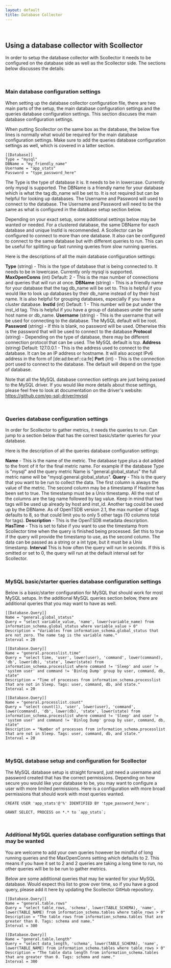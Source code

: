 ```yaml
---
layout: default
title: Database Collector
---
```

  &nbsp;

## Using a database collector with Scollector

In order to setup the database collector with Scollector it needs to be configured on the database side as well as the Scollector side. The sections below discusses the details.

  &nbsp;


### Main database configuration settings 

When setting up the database collector configuration file, there are two main parts of the setup, the main database configuration settings and the queries database configuration settings. This section discuses the main database configuration settings.

When putting Scollector on the same box as the database, the below five lines is normally what would be required for the main database configuration settings. Make sure to add the queries database configuration settings as well, which is covered in a latter section.

```
[[Database]]
Type = "mysql"
DBName = "my_friendly_name"
Username = "app_stats"
Password = "type_password_here"
```

The Type is the type of database it is. It needs to be in lowercase. Currently only mysql is supported. 
The DBName is a friendly name for your database which is what the tag db_name will be set to. It is not required but can be helpful for looking up databases.
The Username and Password will used to connect to the database. The Username and Password will need to be the same as what is configured in the database setup section below.

Depending on your exact setup, some additional settings below may be wanted or needed. For a clustered database, the same DBName for each database and unique InstId is recommended. A Scollector can be configured to connect to more than one database. It also can be configured to connect to the same database but with different queries to run. This can be useful for splitting up fast running queries from slow running queries.


Here is the descriptions of all the main database configuration settings:

**Type** (string) - This is the type of database that is being connected to. It needs to be in lowercase. Currently only mysql is supported.
**MaxOpenConns** (int) Default: 2 - This is the max number of connections and queries that will run at once.
**DBName** (string) - This is a friendly name for your database that the tag db_name will be set to. This is helpful if you would like to look up databases by their db_name instead of by their host name. It is also helpful for grouping databases, especially if you have a cluster database.
**InstId** (int) Default: 1 - This number will be put under the inst_id tag. This is helpful if you have a group of databases under the same host name or db_name.
**Username** (string) - This is the username that will be used for connecting to the database. The MySQL default will be root.
**Password** (string) - If this is blank, no password will be used. Otherwise this is the password that will be used to connect to the database
**Protocol** (string) - Depending on the type of database, there may be different connection protocol that can be used. The MySQL default is tcp.
**Address** (string) Default: 127.0.0.1 - This is the address used to connect to the database. It can be an IP address or hostname. It will also accept IPv6 address in the form of [de:ad:be:ef::ca:fe]
**Port** (int) - This is the connection port used to connect to the database. The default will depend on the type of database.


Note that all the MySQL database connection settings are just being passed to the MySQL driver. If you would like more details about those settings, please feel free to look at documentation on the driver's website: https://github.com/go-sql-driver/mysql

  &nbsp;


### Queries database configuration settings

In order for Scollector to gather metrics, it needs the queries to run. Can jump to a section below that has the correct basic/starter queries for your database.


Here is the description of all the queries database configuration settings:

**Name** - This is the name of the metric. The database type plus a dot added to the front of it for the final metric name. For example if the database Type is "mysql" and the query metric Name is "general.global_status" the full metric name will be "mysql.general.global_status".
**Query** - This is the query that you want to be run to collect the data. The first column is always the value of the metric. The second column may be a timestamp if Hastime has been set to true. The timestamp must be a Unix timestamp. All the rest of the columns are the tag name followed by tag value. Keep in mind that two tags will be used up already by host and inst_id. Another tag could be used up by the DBName. As of OpenTSDB version 2.1, the max number of tags defaults to 8, so that could limit you to only 5 other tags (10 columns total for tags).
**Description** - This is the OpenTSDB metadata description.
**HasTime** - This is set to false if you want to use the timestamp from Scollector time when the query is finished being processed. Set this to true if the query will provide the timestamp to use, as the second column. The data can be passed as a string or a int type, but it must be a Unix timestamp.
**Interval** This is how often the query will run in seconds. If this is omitted or set to 0, the query will run at the default interval set for Scollector.

  &nbsp;


### MySQL basic/starter queries database configuration settings

Below is a basic/starter configuration for MySQL that should work for most MySQL setups. In the additional MySQL queries section below, there are additional queries that you may want to have as well.

```
[[Database.Query]]
Name = "general.global_status"
Query = "select variable_value, 'name', lower(variable_name) from information_schema.global_status where variable_value > 0"
Description = "Variables from information_schema.global_status that are not zero. The name tag is the variable name."
Interval = 20

[[Database.Query]]
Name = "general.processlist.time"
Query = "select time, 'user', lower(user), 'command', lower(command), 'db', lower(db), 'state', lower(state) from information_schema.processlist where command != 'Sleep' and user != 'system user' and command != 'Binlog Dump' group by user, command, db, state"
Description = "Time of processes from information_schema.processlist that are not in Sleep. Tags: user, command, db, and state."
Interval = 20

[[Database.Query]]
Name = "general.processlist.count"
Query = "select count(1), 'user', lower(user), 'command', lower(command), 'db', lower(db), 'state', lower(state) from information_schema.processlist where command != 'Sleep' and user != 'system user' and command != 'Binlog Dump' group by user, command, db, state"
Description = "Number of processes from information_schema.processlist that are not in Sleep. Tags: user, command, db, and state."
Interval = 20
```

  &nbsp;


### MySQL database setup and configuration for Scollector

The MySQL database setup is straight forward, just need a username and password created that has the correct permissions. Depending on how secure you would like your database to be, you may want to configure a user with more limited permissions. Here is a configuration with more broad permissions that should work with most queries wanted.

```
CREATE USER 'app_stats'@'%' IDENTIFIED BY 'type_password_here';

GRANT SELECT, PROCESS on *.* to `app_stats`;
```

  &nbsp;


### Additional MySQL queries database configuration settings that may be wanted

You are welcome to add your own queries however be mindful of long running queries and the MaxOpenConns setting which defaults to 2. This means if you have it set to 2 and 2 queries are taking a long time to run, no other queries will be to be run to gather metrics.

Below are some additional queries that may be wanted for your MySQL database. Would expect this list to grow over time, so if you have a good query, please add it here by updating the Scollector GitHub repository.

```
[[Database.Query]]
Name = "general.table.rows"
Query = "select table_rows, 'schema', lower(TABLE_SCHEMA), 'name', lower(TABLE_NAME) from information_schema.tables where table_rows > 0"
Description = "The table rows from information_schema.tables that are greater than 0. Tags: schema and name."
Interval = 300

[[Database.Query]]
Name = "general.table.length"
Query = "select data_length, 'schema', lower(TABLE_SCHEMA), 'name', lower(TABLE_NAME) from information_schema.tables where table_rows > 0"
Description = "The table data length from information_schema.tables that are greater than 0. Tags: schema and name."
Interval = 300
```
